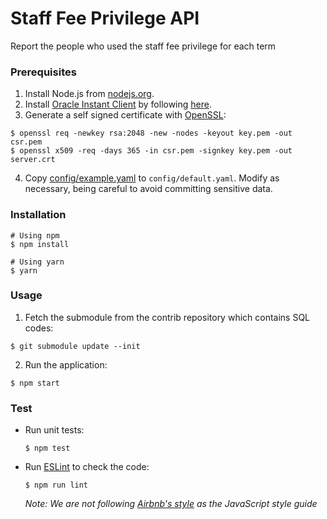 # Staff Fee Privilege API

Report the people who used the staff fee privilege for each term


### Prerequisites

1. Install Node.js from [nodejs.org](https://nodejs.org/en/).
2. Install [Oracle Instant Client](http://www.oracle.com/technetwork/database/database-technologies/instant-client/overview/index.html) by following [here](https://oracle.github.io/odpi/doc/installation.html).
3. Generate a self signed certificate with [OpenSSL](https://www.openssl.org/):

  ```
  $ openssl req -newkey rsa:2048 -new -nodes -keyout key.pem -out csr.pem
  $ openssl x509 -req -days 365 -in csr.pem -signkey key.pem -out server.crt
  ```

4. Copy [config/example.yaml](config/example.yaml) to `config/default.yaml`. Modify as necessary, being careful to avoid committing sensitive data.

### Installation

```shell
# Using npm
$ npm install

# Using yarn
$ yarn
```

### Usage

1. Fetch the submodule from the contrib repository which contains SQL codes:

  ```
  $ git submodule update --init
  ```

2. Run the application:

  ```
  $ npm start
  ```

### Test

* Run unit tests:

  ```
  $ npm test
  ```

* Run [ESLint](https://eslint.org/) to check the code:

  ```
  $ npm run lint
  ```

  _Note: We are not following [Airbnb's style](https://github.com/airbnb/javascript) as the JavaScript style guide_
